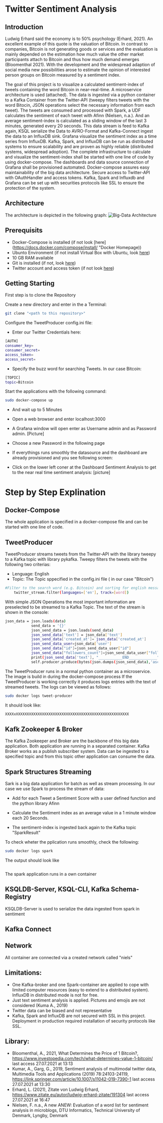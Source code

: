 # Twitter Sentiment Analysis

## Introduction

Ludwig Erhard said the economy is to 50% psychology (Erhard, 2021). An excellent example of this quote is the valuation of Bitcoin. In contrast to companies, Bitcoin is not generating goods or services and the evaluation is mainly depended on the estimation how much value the other market participants attach to Bitcoin and thus how much demand emerges (Bloomenthal 2021). With the development and the widespread adaption of social media new possibilities arose to estimate the opinion of interested person groups on Bitcoin measured by a sentiment index. 

The goal of this project is to visualize a calculated sentiment-index of tweets containing the word Bitcoin in near-real-time. A microservice architecture is used (attached). The data is ingested via a python container to a Kafka Container from the Twitter-API (tweepy filters tweets with the word Bitocin, JSON operations select the necessary information from each tweet). The tweets are consumed and processed with Spark, a UDF calculates the sentiment of each tweet with Afinn  (Nielsen, n.a.). And an average sentiment-index is calculated as a sliding window of the last 3 minutes, generated every 20 seconds. This data stream is feed to Kafka again, KSQL serialize the Data to AVRO-Format and Kafka-Connect ingest the data to an InfluxDB sink. Grafana visualize the sentiment index as a time series from InfluxDB. Kafka, Spark, and InfluxDB can be run as distributed systems to ensure scalability and are proven as highly reliable (distributed systems, widespread adoption). The complete infrastructure to calculate and visualize the sentiment-index shall be started with one line of code by using docker-compose. The dashboards and data source connection of Grafana shall be provisioned automated. Docker-compose assures easy maintainability of the big data architecture.  Secure access to Twitter-API with OAuthHandler and access tokens. Kafka, Spark and Influxdb and Grafana can be set up with securities protocols like SSL to ensure the protection of the system. 


## Architecture
The architecture is depicted in the following graph: 
![](pics/Twitter_Sentiment_Analysis_Architecture.png "Big-Data Architecture")


## Prerequisits
* Docker-Compose is installed (if not look [here](https://docs.docker.com/compose/install/ "Docker Homepage))
* Ubunto Environment (if not install Virtual Box with Ubuntu, look [here](https://www.heise.de/tipps-tricks/Ubuntu-in-VirtualBox-nutzen-so-klappt-s-4203333.html "Heise"))
* 10 GB RAM available
* Git is installed (if not, look [here](https://git-scm.com/book/en/v2/Getting-Started-Installing-Git "GIT")) 
* Twitter account and access token (if not look [here](https://developer.twitter.com/ja/docs/basics/authentication/guides/access-tokens "TWITTER"))


## Getting Starting
First step is to clone the Repository

Create a new directory and enter in the a Terminal: 

```bash
git clone "<path to this repository>" 
```
Configure the TweetProducer config.ini file: 
* Enter our Twitter Credentials here: 
```bash
[AUTH]
consumer_key=
consumer_secret=
access_token=
access_secret=
```
* Specify the buzz word for searching Tweets. In our case Bitcoin: 
```bash 
[TOPIC]
topic=Bitcoin
```

Start the applications with the following command: 
```bash 
sudo docker-compose up
```
* And wait up to 5 Minutes

* Open a web browser and enter localhost:3000

* A Grafana window will open enter as Username admin and as Password admin. 
[Picture]

* Choose a new Password in the following page 

* If everythings runs smoothly the datasource and the dashboard are already provisioned and you see following screen: 

* Click on the lower left coner at the Dashboard Sentiment Analysis to get to the near real time sentiment analysis: 
[picture]


# Step by Step Explination

## Docker-Compose

The whole application is specified in a docker-compose file and can be started with one line of code.

## TweetProducer

TweetProducer streams tweets from the Twitter-API with the library tweepy to a Kafka topic with library pykafka. 
Tweepy filters the tweets with the following two criterias: 
* Lenguage: English
* Topic: The Topic sppecified in the config.ini file ( in our case "Bitcoin")

```bash
#Filter to the search word (e.g. Bitcoin) and sorting for english messages
	twitter_stream.filter(languages=['en'], track=[word])
```

With simple JSON Operations the most important information are preselected to be streamed to a Kafka Topic. The text of the stream is shown in the console:

```bash
json_data = json.loads(data)
			send_data = '{}'
			json_send_data = json.loads(send_data)			
			json_send_data['text'] = json_data['text']
			json_send_data['created_at']= json_data['created_at']
			json_send_data_user=json_data['user']
			json_send_data["id"]=json_send_data_user["id"]
			json_send_data["followers_count"]=json_send_data_user["followers_count"]
			print(json_send_data['text'], "___________END_____________")
			self.producer.produce(bytes(json.dumps(json_send_data),'ascii'))
```

The TweetProducer runs in a normal python container as a microservice. The image is build in during the docker-compose process 
If the TweetProducer is working correctly it produces logs entries with the text of streamed tweets. The logs can be viewed as follows: 

```bash
sudo docker logs tweet-producer
```
It should look like: 
```bash
XXXXxXXXXXXXXXXXXXXXXXXXXXXXXXXXXXXXXXXXXXXXXXXXXXXXXXXXX
```

## Kafk Zookeeper & Broker
The Kafka Zookeeper and Broker are the backbone of this big data application. Both application are running in a separated container. 
Kafka Broker works as a publish subscriber system. Data can be ingested to a specified topic and from this topic other application can consume the data. 


## Spark Structures Streaming 
Sark is a big data application for batch as well as stream processing. In our case we use Spark to process the stream of data: 
* Add for each Tweet a Sentiment Score with a user defined function and the python library Afinn 

* Calculate the Sentiment index as an average value in a 1 minute window each 20 Seconds. 

* The sentiment-index is ingested back again to the Kafka topic "SparkResult" 

To check wheter the pplication runs smoothly, check the following: 

```bash
sudo docker logs spark
```
The output should look like 

```bash

```
The spark application runs in a own container 

## KSQLDB-Server, KSQL-CLI, Kafka Schema-Registry

KSQLDB-Server is used to serialize the data ingested from spark in sentiment


## Kafka Connect



## Network 

All container are connected via a created network called "niels"


## Limitations: 
* One Kafka-broker and one Spark-container are applied to cope with limited computer resources (easy to extend to a distributed system). InfluxDB in distributed mode is not for free. 
* Just text sentiment analysis is applied. Pictures and emojis are not considered (Kuma A., 2019)
* Twitter data can be biased and not representative 
* Kafka, Spark and InfluxDB are not secured with SSL in this project. Deployment in production required installation of security protocols like SSL. 


## Library: 
* Bloomenthal, A., 2021, What Determines the Price of 1 Bitcoin?, https://www.investopedia.com/tech/what-determines-value-1-bitcoin/ last access 27.07.2021 at 13:13
* Kumar, A., Garg, G., 2019, Sentiment analysis of multimodal twitter data, Multimedia Tools and Applications (2019) 78:24103-24119, https://link.springer.com/article/10.1007/s11042-019-7390-1 last access 27.07.2021 at 13:30 
* Erhard, L. (2021), Zitate von Ludwig Erhard, https://www.zitate.eu/autor/ludwig-erhard-zitate/191304 last access 27.07.2021 at 16:47
* Nielsen, F. n.a., A new ANEW: Evaluation of a word list for sentiment analysis in microblogs, DTU Informatics, Technical University of Denmark, Lyngby, Denmark

